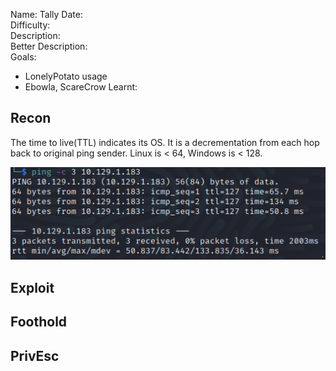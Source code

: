 
Name: Tally
Date:  
Difficulty:  
Description:  
Better Description:  
Goals:  
- LonelyPotato usage
- Ebowla, ScareCrow
Learnt:

## Recon
The time to live(TTL) indicates its OS. It is a decrementation from each hop back to original ping sender. Linux is < 64, Windows is < 128.

![ping](HackTheBox/Retired-Machines/Tally/Screenshots/ping.png)
	
## Exploit

## Foothold

## PrivEsc

      
